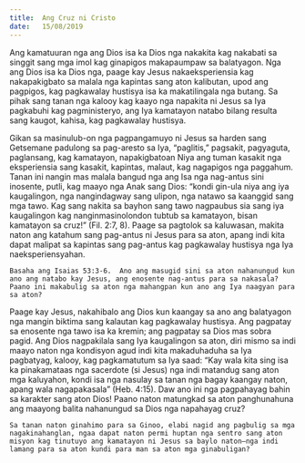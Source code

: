 ```yaml
---
title:  Ang Cruz ni Cristo
date:   15/08/2019
---
```


Ang kamatuuran nga ang Dios isa ka Dios nga nakakita kag nakabati sa singgit sang mga imol kag ginapigos makapaumpaw sa balatyagon.  Nga ang Dios isa ka Dios nga, paage kay Jesus nakaeksperiensia kag nakapakigbato sa malala nga kapintas sang aton kalibutan, upod ang pagpigos, kag pagkawalay hustisya isa ka makatilingala nga butang.  Sa pihak sang tanan nga kalooy kag kaayo nga napakita ni Jesus sa Iya pagkabuhi kag pagministeryo, ang Iya kamatayon natabo bilang resulta sang kaugot, kahisa, kag pagkawalay hustisya. 

Gikan sa masinulub-on nga pagpangamuyo ni Jesus sa harden sang Getsemane padulong sa pag-aresto sa Iya, “paglitis,” pagsakit, pagyaguta, paglansang, kag kamatayon, napakigbatoan Niya ang tuman kasakit nga eksperiensia sang kasakit, kapintas, malaut, kag nagapigos nga paggahum.  Tanan ini nangin mas malala bangud nga ang Isa nga nag-antus sini inosente, putli, kag maayo nga Anak sang Dios:  “kondi gin-ula niya ang iya kaugalingon, nga nangindagway sang ulipon, nga natawo sa kaanggid sang mga tawo. Kag sang nakita sa bayhon sang tawo nagpaubus sia sang iya kaugalingon kag nanginmasinolondon tubtub sa kamatayon, bisan kamatayon sa cruz!” (Fil. 2:7, 8).  Paage sa pagtolok sa kaluwasan, makita naton ang katahum sang pag-antus ni Jesus para sa aton, apang indi kita dapat malipat sa kapintas sang pag-antus kag pagkawalay hustisya nga Iya naeksperiensyahan.

`Basaha ang Isaias 53:3-6.  Ano ang masugid sini sa aton nahanungud kun ano ang natabo kay Jesus, ang enosente nag-antus para sa nakasala? Paano ini makabulig sa aton nga mahangpan kun ano ang Iya naagyan para sa aton?`

Paage kay Jesus, nakahibalo ang Dios kun kaangay sa ano ang balatyagon nga mangin biktima sang kalautan kag pagkawalay hustisya.  Ang pagpatay sa enosente nga tawo isa ka kremin; ang pagpatay sa Dios mas sobra pagid.  Ang Dios nagpakilala sang Iya kaugalingon sa aton, diri mismo sa indi maayo naton nga kondisyon agud indi kita makaduhaduha sa Iya pagbatyag, kalooy, kag pagkamatutum sa Iya saad:  “Kay wala kita sing isa ka pinakamataas nga sacerdote (si Jesus) nga indi matandug sang aton mga kaluyahon, kondi isa nga nasulay sa tanan nga bagay kaangay naton, apang wala nagapakasala” (Heb. 4:15).  Daw ano ini nga pagpahayag bahin sa karakter sang aton Dios!  Paano naton matungkad sa aton panghunahuna ang maayong balita nahanungud sa Dios nga napahayag cruz?    

`Sa tanan naton ginahimo para sa Ginoo, elabi nagid ang pagbulig sa mga nagakinahanglan, ngaa dapat naton permi huptan nga sentro sang aton misyon kag tinutuyo ang kamatayon ni Jesus sa baylo naton—nga indi lamang para sa aton kundi para man sa aton mga ginabuligan?`